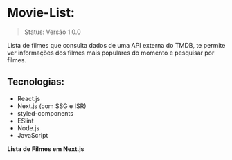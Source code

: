 # Movie-List:

> Status: Versão 1.0.0

Lista de filmes que consulta dados de uma API externa do TMDB, te permite ver informações dos filmes mais populares do momento e pesquisar por filmes.

## Tecnologias:
- React.js
- Next.js (com SSG e ISR)
- styled-components
- ESlint
- Node.js
- JavaScript

**Lista de Filmes em Next.js**
